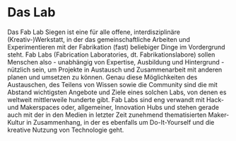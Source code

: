 # Das Lab
Das Fab Lab Siegen ist eine für alle offene, interdisziplinäre (Kreativ-)Werkstatt, in der das gemeinschaftliche Arbeiten und Experimentieren mit der Fabrikation (fast) beliebiger Dinge im Vordergrund steht. Fab Labs (Fabrication Laboratories, dt. Fabrikationslabore) sollen Menschen also - unabhängig von Expertise, Ausbildung und Hintergrund - nützlich sein, um Projekte in Austausch und Zusammenarbeit mit anderen planen und umsetzen zu können. Genau diese Möglichkeiten des Austauschen, des Teilens von Wissen sowie die Community sind die mit Abstand wichtigsten Angebote und Ziele eines solchen Labs, von denen es weltweit mittlerweile hunderte gibt. Fab Labs sind eng verwandt mit Hack- und Makerspaces oder, allgemeiner, Innovation Hubs und stehen gerade auch mit der in den Medien in letzter Zeit zunehmend thematisierten Maker-Kultur in Zusammenhang, in der es ebenfalls um Do-It-Yourself und die kreative Nutzung von Technologie geht.


